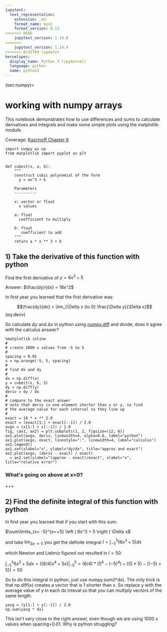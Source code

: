 ```yaml
---
jupytext:
  text_representation:
    extension: .md
    format_name: myst
    format_version: 0.13
<<<<<<< HEAD
    jupytext_version: 1.14.0
=======
    jupytext_version: 1.14.4
>>>>>>> 8cd2f8d (update)
kernelspec:
  display_name: Python 3 (ipykernel)
  language: python
  name: python3
---
```


(sec:numpy)=
# working with numpy arrays

This notebook demonstrates how to use differences and sums to calculate derivatives and integrals and make some simple plots using the matplotlib module.

Coverage:  [Kazrinoff Chapter 6](https://atsc_web.eoas.ubc.ca/NumPy-and-Arrays/Introduction.html#)

```{code-cell} ipython3
import numpy as np
from matplotlib import pyplot as plt


def cubeit(x, a, b):
    """
    construct cubic polynomial of the form
      y = ax^3 + b
    
    Parameters
    ----------
    
    x: vector or float
      x values 
      
    a: float
      coefficient to multiply
      
    b: float
       coefficient to add
    """
    return a * x ** 3 + b
```

## 1) Take the derivative of this function with python

Find the first derivative of $y = 6x^3 + 5$


Answer: $\frac{dy}{dx} = 18x^2$

In first year you learned that the first derivative was:

$$\frac{dy}{dx} = \lim_{\Delta x \to 0} \frac{\Delta y}{\Delta x}$$(eq:deriv)

So calculate $\Delta y$ and $\Delta x$ in python using [numpy.diff](http://docs.scipy.org/doc/numpy/reference/generated/numpy.diff.html) and divide, does it agree with the calculus answer?

```{code-cell} ipython3
%matplotlib inline
#
# create 1000 x values from -5 to 5
#
spacing = 0.01
x = np.arange(-5, 5, spacing)
#
# find dx and dy
#
dx = np.diff(x)
y = cubeit(x, 6, 5)
dy = np.diff(y)
deriv = dy / dx
#
# compare to the exact answer
# note that deriv is one element shorter than x or y, so find
# the average value for each interval so they line up
#
exact = 18 * x ** 2.0
exact = (exact[1:] + exact[:-1]) / 2.0
avgx = (x[1:] + x[:-1]) / 2.0
fig, (ax1, ax2) = plt.subplots(1, 2, figsize=(12, 6))
ax1.plot(avgx, deriv, linewidth=4, alpha=0.6, label="python")
ax1.plot(avgx, exact, linestyle=":", linewidth=4, label="calculus")
ax1.legend()
ax1.set(xlabel="x", ylabel="dy/dx", title="approx and exact")
ax2.plot(avgx, (deriv - exact) / exact)
_ = ax2.set(ylabel="(approx - exact)/exact", xlabel="x", title="relative error")
```

### What's going on above at x=0?

+++

## 2) Find the definite integral of this function with python

In first year you learned that if you start with this sum:

$\sum\limits_{x= -5}^{x=+5} \left ( 6x^3 + 5 \right ) \Delta x$

and take $\lim_{\Delta x \to 0}$  you get the definite integral $I =\int_{-5}^5 \left ( 6 x^3 + 5 \right ) dx$

which Newton and Liebniz figured out resulted in $I=50$:

$\int_{-5}^5 6 x^3 + 5 dx = \left .\left (  (6/4)x^4 + 5x \right ) \right |_{-5}^5 = (6/4)*(5^4 - (-5)^4) + ((5\times 5) - ((-5)\times 5)) = 50$

So to do this integral in python, just use numpy.sum(I*dx).  The only trick is that np.diff(x) creates a vector that is 1 shorter than x.  So replace y with the average value of y in each dx inteval so that you can multiply vectors of the same length.

```{code-cell} ipython3
yavg = (y[1:] + y[:-1]) / 2.0
np.sum(yavg * dx)
```

This isn't very close to the right answer, even though we are using 1000 x values when spacing=0.01.  Why is python struggling?

```{code-cell} ipython3

```
